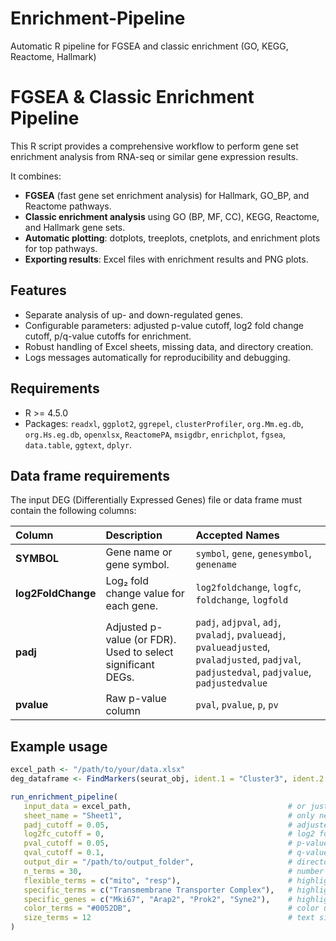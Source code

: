 # Enrichment-Pipeline
Automatic R pipeline for FGSEA and classic enrichment (GO, KEGG, Reactome, Hallmark)

# FGSEA & Classic Enrichment Pipeline

This R script provides a comprehensive workflow to perform gene set enrichment analysis from RNA-seq or similar gene expression results. 

It combines:

- **FGSEA** (fast gene set enrichment analysis) for Hallmark, GO_BP, and Reactome pathways.
- **Classic enrichment analysis** using GO (BP, MF, CC), KEGG, Reactome, and Hallmark gene sets.
- **Automatic plotting**: dotplots, treeplots, cnetplots, and enrichment plots for top pathways.
- **Exporting results**: Excel files with enrichment results and PNG plots.

## Features
- Separate analysis of up- and down-regulated genes.
- Configurable parameters: adjusted p-value cutoff, log2 fold change cutoff, p/q-value cutoffs for enrichment.
- Robust handling of Excel sheets, missing data, and directory creation.
- Logs messages automatically for reproducibility and debugging.

## Requirements
- R >= 4.5.0
- Packages: `readxl`, `ggplot2`, `ggrepel`, `clusterProfiler`, `org.Mm.eg.db`, `org.Hs.eg.db`, `openxlsx`, `ReactomePA`, `msigdbr`, `enrichplot`, `fgsea`, `data.table`, `ggtext`, `dplyr`.

## Data frame requirements
The input DEG (Differentially Expressed Genes) file or data frame must contain the following columns:

| Column                  | Description                                                       | Accepted Names                                                                                                                               |
| :---------------------- | :---------------------------------------------------------------- | :------------------------------------------------------------------------------------------------------------------------------------------- |
| **SYMBOL**              | Gene name or gene symbol.                                         | `symbol`, `gene`, `genesymbol`, `genename`                                                                                                   |
| **log2FoldChange**      | Log₂ fold change value for each gene.                             | `log2foldchange`, `logfc`, `foldchange`, `logfold`                                                                                           |
| **padj**                | Adjusted p-value (or FDR). Used to select significant DEGs.       | `padj`, `adjpval`, `adj`, `pvaladj`, `pvalueadj`, `pvalueadjusted`, `pvaladjusted`, `padjval`, `padjustedval`, `padjvalue`, `padjustedvalue` |
| **pvalue** | Raw p-value column | `pval`, `pvalue`, `p`, `pv`                                                                                                                  |

## Example usage
```r
excel_path <- "/path/to/your/data.xlsx"
deg_dataframe <- FindMarkers(seurat_obj, ident.1 = "Cluster3", ident.2 = NULL)

run_enrichment_pipeline(
   input_data = excel_path,                                   # or just the deg_dataframe
   sheet_name = "Sheet1",                                     # only needed if input_data is an Excel file
   padj_cutoff = 0.05,                                        # adjusted p-value cutoff for DEGs
   log2fc_cutoff = 0,                                         # log2 fold-change threshold
   pval_cutoff = 0.05,                                        # p-value cutoff for enrichment
   qval_cutoff = 0.1,                                         # q-value cutoff for enrichment
   output_dir = "/path/to/output_folder",                     # directory where results will be saved
   n_terms = 30,                                              # number of top terms to display in plots
   flexible_terms = c("mito", "resp"),                        # highlight any term containing these substrings "mito" and "resp" are examples for mitochondria or respiratory terms
   specific_terms = c("Transmembrane Transporter Complex"),   # highlight exact term(s)
   specific_genes = c("Mki67", "Arap2", "Prok2", "Syne2"),    # highlight terms containing these genes
   color_terms = "#0052DB",                                   # color used to highlight terms in plots, default value is darkred
   size_terms = 12                                            # text size for highlighted terms
)
